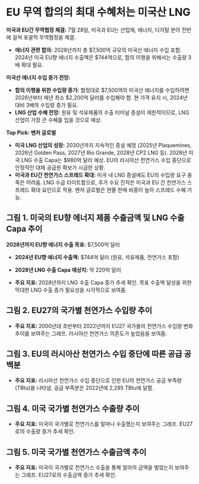 # EU 무역 합의의 최대 수혜처는 미국산 LNG

**미국과 EU간 무역협정 체결:** 7월 28일, 미국과 EU는 산업재, 에너지, 디지털 분야 전반에 걸쳐 포괄적 무역협정을 체결.

- **에너지 관련 합의:** 2028년까지 총 $7,500억 규모의 미국산 에너지 수입 포함.  2024년 미국 EU향 에너지 수출액은 $744억으로, 합의 이행을 위해서는 수출량 3배 확대 필요.

**미국산 에너지 수입 증가 전망:**

- **합의 이행을 위한 수입량 증가:** 협정대로 $7,500억의 미국산 에너지를 수입하려면 2026년부터 매년 최소 $2,200억 달러를 수입해야 함. 현 가격 유지 시, 2024년 대비 3배의 수입량 증가 필요.
- **LNG 산업 수혜 전망:** 원유 및 석유제품의 수출 터미널 증설이 제한적이므로,  LNG 산업이 가장 큰 수혜를 입을 것으로 예상.

**Top Pick: 벤처 글로벌**

- **미국 LNG 산업의 성장:** 2030년까지 지속적인 증설 예정 (2025년 Plaquemines, 2026년 Golden Pass, 2027년 Rio Grande, 2028년 CP2 LNG 등). 2028년 미국 LNG 수출 Capa는 $980억 달러 예상.  EU의 러시아산 천연가스 수입 중단으로 안정적인 대체 공급원 확보가 시급한 상황.
- **미국과 EU간 천연가스 스프레드 확대:**  미국 내 LNG 증설에도 EU의 수입량 요구 충족은 어려움.  LNG 수급 타이트함으로, 추가 수요 진작은 미국과 EU 간 천연가스 스프레드 확대 요인으로 작용. 벤처 글로벌은 현물 판매 비중이 높아 스프레드 수혜 가능.


## 그림 1. 미국의 EU향 에너지 제품 수출금액 및 LNG 수출 Capa 추이

**2028년까지 EU향 에너지 수출 목표:** $7,500억 달러

- **2024년 EU향 에너지 수출액:** $744억 달러 (원유, 석유제품, 천연가스 포함)
- **2028년 LNG 수출 Capa 예상치:** 약 220억 달러

- **주요 지표:**  2028년까지 LNG 수출 Capa 증가 추세 확인.  목표 수출액 달성을 위한 막대한 LNG 수출 증가 필요성을 시각적으로 보여줌.


## 그림 2. EU27의 국가별 천연가스 수입량 추이

- **주요 지표:**  2000년대 초반부터 2022년까지 EU27 국가들의 천연가스 수입량 변화 추이를 보여주는 그래프. 러시아산 천연가스 의존도가 높았음을 보여줌.


## 그림 3. EU의 러시아산 천연가스 수입 중단에 따른 공급 공백분

- **주요 지표:** 러시아산 천연가스 수입 중단으로 인한 EU의 천연가스 공급 부족량 (TBtu)을 나타냄.  공급 부족분은 2022년에 2,285 TBtu에 달함.


## 그림 4. 미국 국가별 천연가스 수출량 추이

- **주요 지표:** 미국이 국가별로 천연가스를 얼마나 수출했는지 보여주는 그래프. EU27로의 수출량 증가 추세 확인.


## 그림 5. 미국 국가별 천연가스 수출금액 추이

- **주요 지표:** 미국이 국가별로 천연가스 수출을 통해 얼마의 금액을 벌었는지 보여주는 그래프.  EU27로의 수출금액 증가 추세 확인.